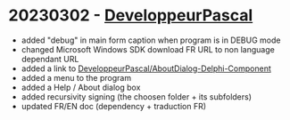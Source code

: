 # 20230302 - [DeveloppeurPascal](https://github.com/DeveloppeurPascal)

* added "debug" in main form caption when program is in DEBUG mode
* changed Microsoft Windows SDK download FR URL to non language dependant URL
* added a link to [DeveloppeurPascal/AboutDialog-Delphi-Component](https://github.com/DeveloppeurPascal/AboutDialog-Delphi-Component)
* added a menu to the program
* added a Help / About dialog box
* added recursivity signing (the choosen folder + its subfolders)
* updated FR/EN doc (dependency + traduction FR)
